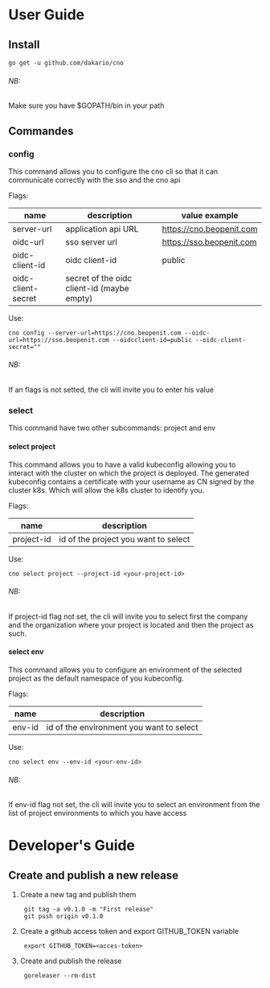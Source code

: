 # User Guide
## Install

    go get -u github.com/dakario/cno
    
###### NB:
Make sure you have $GOPATH/bin in your path

## Commandes
### config
This command allows you to configure the cno cli so that it can communicate correctly with the sso and the cno api

Flags:

|        name          |        description                             |           value example          |
|----------------------|------------------------------------------------|----------------------------------|
| server-url           |   application api URL                          | https://cno.beopenit.com         |
| oidc-url             |   sso server url                               | https://sso.beopenit.com         |   
| oidc-client-id       |   oidc client-id                               | public                           |
| oidc-client-secret   |   secret of the oidc client-id (maybe empty)   |                                  |


Use:
    
    cno config --server-url=https://cno.beopenit.com --oidc-url=https://sso.beopenit.com --oidcclient-id=public --oidc-client-secret=""


###### NB:
If an flags is not setted, the cli will invite you to enter his value 

### select
This command have two other subcommands: project and env

#### select project
This command allows you to have a valid kubeconfig allowing you to interact with the cluster on which the project is deployed.
The generated kubeconfig contains a certificate with your username as CN signed by the cluster k8s.
Which will allow the k8s cluster to identify you. 

Flags:

|        name        |        description                      |
|--------------------|-----------------------------------------|
| project-id         |   id of the project you want to select  |

Use:

    cno select project --project-id <your-project-id>
    
###### NB:
If project-id flag not set, the cli will invite you to select first the company and the organization where your project is located and then the project as such.

#### select env
This command allows you to configure an environment of the selected project as the default namespace of you kubeconfig.

Flags:

|        name        |        description                          |
|--------------------|---------------------------------------------|
| env-id             |   id of the environment you want to select  |

Use:

    cno select env --env-id <your-env-id>
    
###### NB:
If env-id flag not set, the cli will invite you to select an environment from the list of project environments to which you have access

# Developer's Guide

## Create and publish a new release
1. Create a new tag and publish them

        git tag -a v0.1.0 -m "First release"
        git push origin v0.1.0

2. Create a github access token and export GITHUB_TOKEN variable

        export GITHUB_TOKEN=<acces-token>
        
3. Create and publish the release

        goreleaser --rm-dist